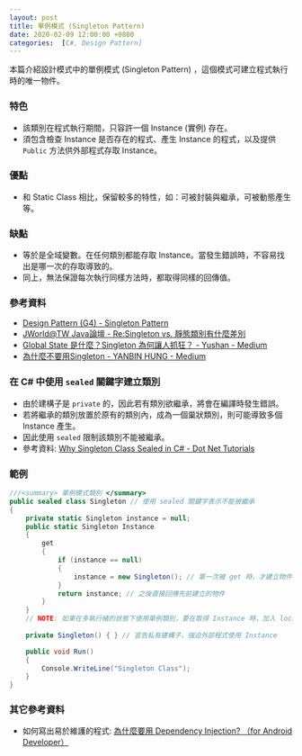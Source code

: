```yaml
---
layout: post
title: 單例模式 (Singleton Pattern)
date: 2020-02-09 12:00:00 +0800
categories:  [C#, Design Pattern]
---
```


本篇介紹設計模式中的單例模式 (Singleton Pattern) ，這個模式可建立程式執行時的唯一物件。

### 特色

- 該類別在程式執行期間，只容許一個 Instance (實例) 存在。
- 須包含檢查 Instance 是否存在的程式、產生 Instance 的程式，以及提供 `Public` 方法供外部程式存取 Instance。

### 優點

- 和 Static Class 相比，保留較多的特性，如：可被封裝與繼承，可被動態產生等。

### 缺點

- 等於是全域變數。在任何類別都能存取 Instance。當發生錯誤時，不容易找出是哪一次的存取導致的。
- 同上，無法保證每次執行同樣方法時，都取得同樣的回傳值。

### 參考資料
- [Design Pattern (G4) - Singleton Pattern](http://limitedcode.blogspot.com/2015/07/design-pattern-singleton-pattern.html)
- [JWorld@TW Java論壇 - Re:Singleton vs. 靜態類別有什麼差別](https://www.javaworld.com.tw/jute/post/view?bid=44&id=53503&sty=0&tpg=5&ppg=1&age=0)
- [Global State 是什麼？Singleton 為何讓人抓狂？ - Yushan - Medium](https://medium.com/@yushann/6d81658fff8e)
- [為什麼不要用Singleton - YANBIN HUNG - Medium](https://medium.com/@hung_yanbin/2de2043a1dbf)

### 在 C# 中使用 `sealed` 關鍵字建立類別
- 由於建構子是 `private` 的，因此若有類別欲繼承，將會在編譯時發生錯誤。
- 若將繼承的類別放置於原有的類別內，成為一個巢狀類別，則可能導致多個 Instance 產生。
- 因此使用 `sealed` 限制該類別不能被繼承。
- 參考資料: [Why Singleton Class Sealed in C# - Dot Net Tutorials](https://dotnettutorials.net/lesson/singleton-class-sealed/)

### 範例

```cs
///<summary> 單例模式類別 </summary>
public sealed class Singleton // 使用 sealed 關鍵字表示不能被繼承
{
    private static Singleton instance = null;
    public static Singleton Instance 
    {
        get 
        {
            if (instance == null) 
            {
                instance = new Singleton(); // 第一次被 get 時，才建立物件
            }
            return instance; // 之後直接回傳先前建立的物件
        }
    }
    // NOTE: 如果在多執行緒的狀態下使用單例類別，要在取得 Instance 時，加入 lock 檢查
    
    private Singleton() { } // 宣告私有建構子，強迫外部程式使用 Instance

    public void Run()
    {
        Console.WriteLine("Singleton Class");
    }
}
```

### 其它參考資料

- 如何寫出易於維護的程式: [為什麼要用 Dependency Injection? （for Android Developer）](https://medium.com/@hung_yanbin/e7b65704a5ac)